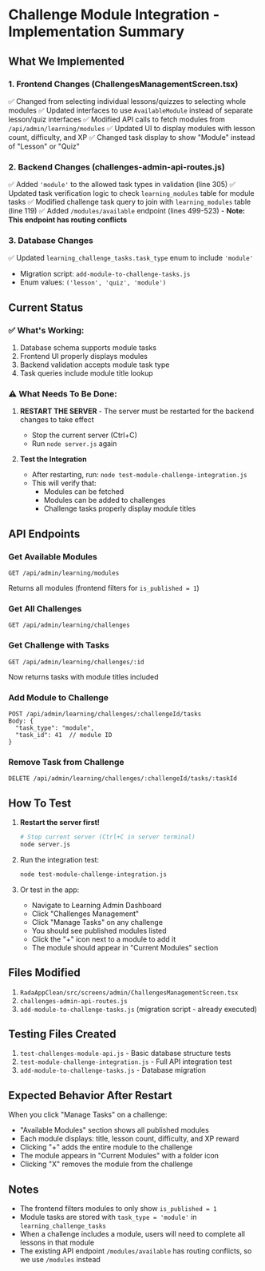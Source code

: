 # Challenge Module Integration - Implementation Summary

## What We Implemented

### 1. Frontend Changes (ChallengesManagementScreen.tsx)
✅ Changed from selecting individual lessons/quizzes to selecting whole modules
✅ Updated interfaces to use `AvailableModule` instead of separate lesson/quiz interfaces
✅ Modified API calls to fetch modules from `/api/admin/learning/modules`
✅ Updated UI to display modules with lesson count, difficulty, and XP
✅ Changed task display to show "Module" instead of "Lesson" or "Quiz"

### 2. Backend Changes (challenges-admin-api-routes.js)
✅ Added `'module'` to the allowed task types in validation (line 305)
✅ Updated task verification logic to check `learning_modules` table for module tasks
✅ Modified challenge task query to join with `learning_modules` table (line 119)
✅ Added `/modules/available` endpoint (lines 499-523) - **Note: This endpoint has routing conflicts**

### 3. Database Changes
✅ Updated `learning_challenge_tasks.task_type` enum to include `'module'`
   - Migration script: `add-module-to-challenge-tasks.js`
   - Enum values: `('lesson', 'quiz', 'module')`

## Current Status

### ✅ What's Working:
1. Database schema supports module tasks
2. Frontend UI properly displays modules
3. Backend validation accepts module task type
4. Task queries include module title lookup

### ⚠️ What Needs To Be Done:

1. **RESTART THE SERVER** - The server must be restarted for the backend changes to take effect
   - Stop the current server (Ctrl+C)
   - Run `node server.js` again

2. **Test the Integration**
   - After restarting, run: `node test-module-challenge-integration.js`
   - This will verify that:
     - Modules can be fetched
     - Modules can be added to challenges
     - Challenge tasks properly display module titles

## API Endpoints

### Get Available Modules
```
GET /api/admin/learning/modules
```
Returns all modules (frontend filters for `is_published = 1`)

### Get All Challenges
```
GET /api/admin/learning/challenges
```

### Get Challenge with Tasks
```
GET /api/admin/learning/challenges/:id
```
Now returns tasks with module titles included

### Add Module to Challenge
```
POST /api/admin/learning/challenges/:challengeId/tasks
Body: {
  "task_type": "module",
  "task_id": 41  // module ID
}
```

### Remove Task from Challenge
```
DELETE /api/admin/learning/challenges/:challengeId/tasks/:taskId
```

## How To Test

1. **Restart the server first!**
   ```bash
   # Stop current server (Ctrl+C in server terminal)
   node server.js
   ```

2. Run the integration test:
   ```bash
   node test-module-challenge-integration.js
   ```

3. Or test in the app:
   - Navigate to Learning Admin Dashboard
   - Click "Challenges Management"
   - Click "Manage Tasks" on any challenge
   - You should see published modules listed
   - Click the "+" icon next to a module to add it
   - The module should appear in "Current Modules" section

## Files Modified

1. `RadaAppClean/src/screens/admin/ChallengesManagementScreen.tsx`
2. `challenges-admin-api-routes.js`
3. `add-module-to-challenge-tasks.js` (migration script - already executed)

## Testing Files Created

1. `test-challenges-module-api.js` - Basic database structure tests
2. `test-module-challenge-integration.js` - Full API integration test
3. `add-module-to-challenge-tasks.js` - Database migration

## Expected Behavior After Restart

When you click "Manage Tasks" on a challenge:
- "Available Modules" section shows all published modules
- Each module displays: title, lesson count, difficulty, and XP reward
- Clicking "+" adds the entire module to the challenge
- The module appears in "Current Modules" with a folder icon
- Clicking "X" removes the module from the challenge

## Notes

- The frontend filters modules to only show `is_published = 1`
- Module tasks are stored with `task_type = 'module'` in `learning_challenge_tasks`
- When a challenge includes a module, users will need to complete all lessons in that module
- The existing API endpoint `/modules/available` has routing conflicts, so we use `/modules` instead
